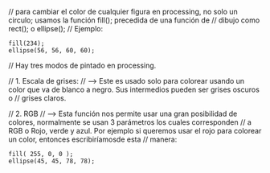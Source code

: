 //  para cambiar el color de cualquier figura en processing, no solo un circulo; usamos la función fill(); precedida de una función de //  dibujo como rect(); o ellipse(); 
//  Ejemplo:

```
fill(234);
ellipse(56, 56, 60, 60);
```

//  Hay tres modos de pintado en processing.

// 1. Escala de grises:
//  --> Este es usado solo para colorear usando un color que va de blanco a negro. Sus intermedios pueden ser grises oscuros o 
//          grises claros.

//  2. RGB
//  --> Esta función nos permite usar una gran posibilidad de colores, normalmente se usan 3 parámetros los cuales corresponden 
//          a RGB o Rojo, verde y azul. Por ejemplo si queremos usar el rojo para colorear un color, entonces escribiríamosde esta 
//          manera:

```
fill( 255, 0, 0 );
ellipse(45, 45, 78, 78);
```
